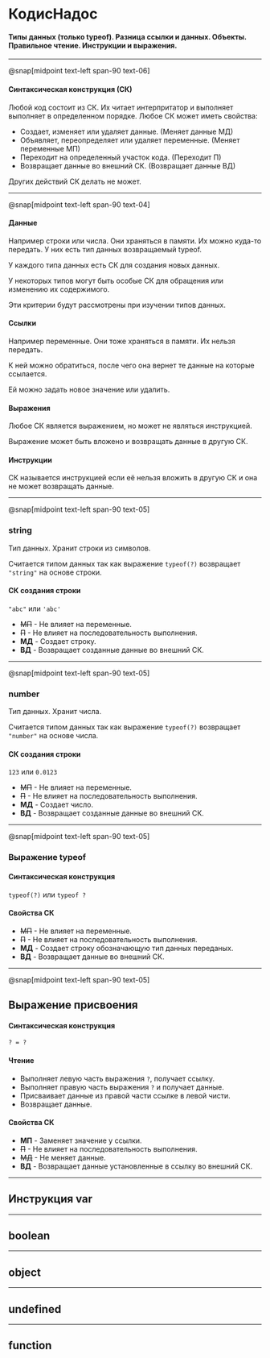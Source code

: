 # КодисНадос

#### Типы данных (только typeof). Разница ссылки и данных. Объекты. Правильное чтение. Инструкции и выражения.

---

@snap[midpoint text-left span-90 text-06]

#### Синтаксическая конструкция (СК)

Любой код состоит из СК. Их читает интерпритатор и выполняет выполняет в определенном порядке. Любое СК может иметь свойства:

- Создает, изменяет или удаляет данные. (Меняет данные МД)
- Объявляет, переопределяет или удаляет переменные. (Меняет переменные МП)
- Переходит на определенный участок кода. (Переходит П)
- Возвращает данные во внешний СК. (Возвращает данные ВД)

Других действий СК делать не может.

---

@snap[midpoint text-left span-90 text-04]

#### Данные

Например строки или числа. Они храняться в памяти. Их можно куда-то передать. У них есть тип данных возвращаемый typeof.

У каждого типа данных есть СК для создания новых данных.

У некоторых типов могут быть особые СК для обращения или изменению их содержимого.

Эти критерии будут рассмотрены при изучении типов данных.

#### Ссылки

Например переменные. Они тоже храняться в памяти. Их нельзя передать.

К ней можно обратиться, после чего она вернет те данные на которые ссылается.

Ей можно задать новое значение или удалить.

#### Выражения

Любое СК является выражением, но может не являться инструкцией.

Выражение может быть вложено и возвращать данные в другую СК.

#### Инструкции

СК называется инструкцией если её нельзя вложить в другую СК и она не может возвращать данные.

---

@snap[midpoint text-left span-90 text-05]

### string

Тип данных. Хранит строки из символов.

Считается типом данных так как выражение `typeof(?)` возвращает `"string"` на основе строки.

#### СК создания строки

`"abc"` или `'abc'`

- ~~МП~~ - Не влияет на переменные.
- ~~П~~ - Не влияет на последовательность выполнения.
- **МД** - Создает строку.
- **ВД** -  Возвращает созданные данные во внешний СК.

---

@snap[midpoint text-left span-90 text-05]

### number

Тип данных. Хранит числа.

Считается типом данных так как выражение `typeof(?)` возвращает `"number"` на основе числа.

#### СК создания строки

`123` или `0.0123`

- ~~МП~~ - Не влияет на переменные.
- ~~П~~ - Не влияет на последовательность выполнения.
- **МД** - Создает число.
- **ВД** -  Возвращает созданные данные во внешний СК.

---

@snap[midpoint text-left span-90 text-05]

### Выражение typeof

#### Синтаксическая конструкция

`typeof(?)` или `typeof ?`

#### Свойства СК

- ~~МП~~ - Не влияет на переменные.
- ~~П~~ - Не влияет на последовательность выполнения.
- **МД** - Создает строку обозначающую тип данных переданых.
- **ВД** -  Возвращает данные во внешний СК.

---

@snap[midpoint text-left span-90 text-05]

## Выражение присвоения

#### Синтаксическая конструкция

`? = ?`

#### Чтение

- Выполняет левую часть выражения `?`, получает ссылку.
- Выполняет правую часть выражения `?` и получает данные.
- Присваивает данные из правой части ссылке в левой чисти.
- Возвращает данные.

#### Свойства СК

- **МП** - Заменяет значение у ссылки.
- ~~П~~ - Не влияет на последовательность выполнения.
- ~~МД~~ - Не меняет данные.
- **ВД** -  Возвращает данные установленные в ссылку во внешний СК.

---

## Инструкция var

---

## boolean

---

## object

---

## undefined

---

## function

